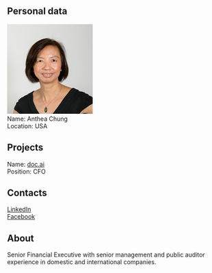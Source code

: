 ## Personal data
![anthea chung photo](photo/anthea_chung.jpg)  
Name:    Anthea Chung  
Location: USA  
## Projects 
Name: [doc.ai](../projects/doc_ai.md)  
Position: CFO   
## Contacts
[LinkedIn](https://www.linkedin.com/in/anthea-chung-983a314a/)     
[Facebook](https://www.facebook.com/anthea.chung.7)
## About
Senior Financial Executive with senior management and public auditor experience in domestic and international companies.
